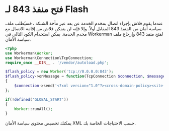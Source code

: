 # فتح منفذ 843 لـ Flash

عندما يقوم فلاش بإجراء اتصال بمخدم الخدمة عن بعد عبر مأخذ الشبكة ، فسيُطلب ملف سياسة أمان من المنفذ 843 المقابل أولاً. وإلا فإنه لن يتمكن فلاش من إقامة الاتصال مع مخدم الخدمة. يمكن استخدام الكود التالي في Workerman لفتح منفذ 843 وإرجاع ملف سياسة الأمان.

```php
<?php
use Workerman\Worker;
use Workerman\Connection\TcpConnection;
require_once __DIR__ . '/vendor/autoload.php';

$flash_policy = new Worker('tcp://0.0.0.0:843');
$flash_policy->onMessage = function(TcpConnection $connection, $message)
{
    $connection->send('<?xml version="1.0"?><cross-domain-policy><site-control permitted-cross-domain-policies="all"/><allow-access-from domain="*" to-ports="*"/></cross-domain-policy>'."\0");
};

if(!defined('GLOBAL_START'))
{
    Worker::runAll();
}
```

يمكنك تخصيص محتوى سياسة الأمان XML حسب الاحتياجات الخاصة بك.
